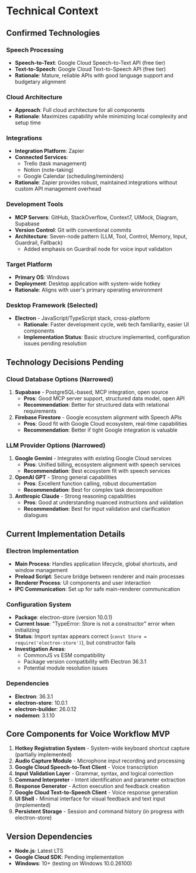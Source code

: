 # Technical Context

## Confirmed Technologies

### Speech Processing
- **Speech-to-Text**: Google Cloud Speech-to-Text API (free tier)
- **Text-to-Speech**: Google Cloud Text-to-Speech API (free tier)
- **Rationale**: Mature, reliable APIs with good language support and budgetary alignment

### Cloud Architecture
- **Approach**: Full cloud architecture for all components
- **Rationale**: Maximizes capability while minimizing local complexity and setup time

### Integrations
- **Integration Platform**: Zapier
- **Connected Services**: 
  - Trello (task management)
  - Notion (note-taking)
  - Google Calendar (scheduling/reminders)
- **Rationale**: Zapier provides robust, maintained integrations without custom API management overhead

### Development Tools
- **MCP Servers**: GitHub, StackOverflow, Context7, UIMock, Diagram, Supabase
- **Version Control**: Git with conventional commits
- **Architecture**: Seven-node pattern (LLM, Tool, Control, Memory, Input, Guardrail, Fallback)
  - Added emphasis on Guardrail node for voice input validation

### Target Platform
- **Primary OS**: Windows
- **Deployment**: Desktop application with system-wide hotkey
- **Rationale**: Aligns with user's primary operating environment

### Desktop Framework (Selected)
- **Electron** - JavaScript/TypeScript stack, cross-platform
  - **Rationale**: Faster development cycle, web tech familiarity, easier UI components
  - **Implementation Status**: Basic structure implemented, configuration issues pending resolution

## Technology Decisions Pending

### Cloud Database Options (Narrowed)
1. **Supabase** - PostgreSQL-based, MCP integration, open source
   - **Pros**: Good MCP server support, structured data model, open API
   - **Recommendation**: Better for structured data with relational requirements
2. **Firebase Firestore** - Google ecosystem alignment with Speech APIs
   - **Pros**: Good fit with Google Cloud ecosystem, real-time capabilities
   - **Recommendation**: Better if tight Google integration is valuable

### LLM Provider Options (Narrowed)
1. **Google Gemini** - Integrates with existing Google Cloud services
   - **Pros**: Unified billing, ecosystem alignment with speech services
   - **Recommendation**: Best ecosystem fit with speech services
2. **OpenAI GPT** - Strong general capabilities
   - **Pros**: Excellent function calling, robust documentation
   - **Recommendation**: Best for complex task decomposition
3. **Anthropic Claude** - Strong reasoning capabilities
   - **Pros**: Good at understanding nuanced instructions and validation
   - **Recommendation**: Best for input validation and clarification dialogues

## Current Implementation Details

### Electron Implementation
- **Main Process**: Handles application lifecycle, global shortcuts, and window management
- **Preload Script**: Secure bridge between renderer and main processes
- **Renderer Process**: UI components and user interaction
- **IPC Communication**: Set up for safe main-renderer communication

### Configuration System
- **Package**: electron-store (version 10.0.1)
- **Current Issue**: "TypeError: Store is not a constructor" error when initializing
- **Status**: Import syntax appears correct (`const Store = require('electron-store')`), but constructor fails
- **Investigation Areas**: 
  - CommonJS vs ESM compatibility 
  - Package version compatibility with Electron 36.3.1
  - Potential module resolution issues

### Dependencies
- **Electron**: 36.3.1
- **electron-store**: 10.0.1
- **electron-builder**: 26.0.12
- **nodemon**: 3.1.10

## Core Components for Voice Workflow MVP
1. **Hotkey Registration System** - System-wide keyboard shortcut capture (partially implemented)
2. **Audio Capture Module** - Microphone input recording and processing
3. **Google Cloud Speech-to-Text Client** - Voice transcription
4. **Input Validation Layer** - Grammar, syntax, and logical correction
5. **Command Interpreter** - Intent identification and parameter extraction
6. **Response Generator** - Action execution and feedback creation
7. **Google Cloud Text-to-Speech Client** - Voice response generation
8. **UI Shell** - Minimal interface for visual feedback and text input (implemented)
9. **Persistent Storage** - Session and command history (in progress with electron-store)

## Version Dependencies
- **Node.js**: Latest LTS
- **Google Cloud SDK**: Pending implementation
- **Windows**: 10+ (testing on Windows 10.0.26100) 